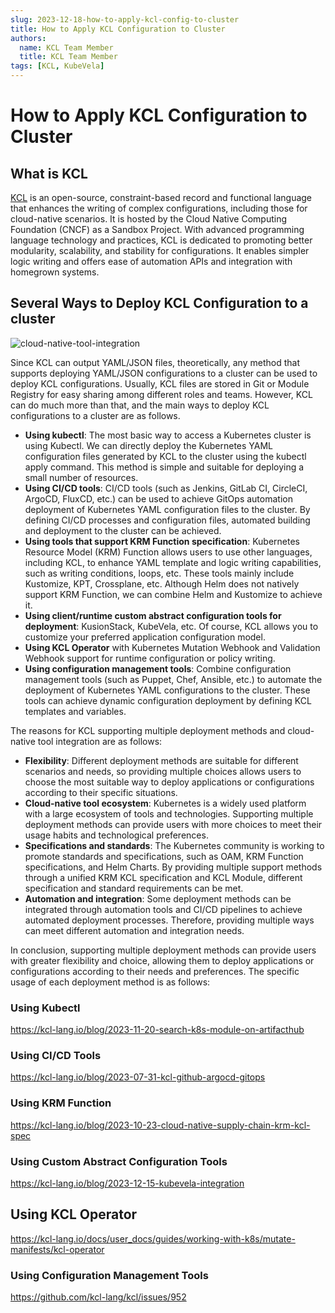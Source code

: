 ```yaml
---
slug: 2023-12-18-how-to-apply-kcl-config-to-cluster
title: How to Apply KCL Configuration to Cluster
authors:
  name: KCL Team Member
  title: KCL Team Member
tags: [KCL, KubeVela]
---
```


# How to Apply KCL Configuration to Cluster

## What is KCL

[KCL](https://github.com/kcl-lang/kcl) is an open-source, constraint-based record and functional language that enhances the writing of complex configurations, including those for cloud-native scenarios. It is hosted by the Cloud Native Computing Foundation (CNCF) as a Sandbox Project. With advanced programming language technology and practices, KCL is dedicated to promoting better modularity, scalability, and stability for configurations. It enables simpler logic writing and offers ease of automation APIs and integration with homegrown systems.

## Several Ways to Deploy KCL Configuration to a cluster

![cloud-native-tool-integration](/img/blog/2023-12-18-how-to-apply-kcl-config-to-cluster/cloud-native-tool-integration.png)

Since KCL can output YAML/JSON files, theoretically, any method that supports deploying YAML/JSON configurations to a cluster can be used to deploy KCL configurations. Usually, KCL files are stored in Git or Module Registry for easy sharing among different roles and teams. However, KCL can do much more than that, and the main ways to deploy KCL configurations to a cluster are as follows.

- **Using kubectl**: The most basic way to access a Kubernetes cluster is using Kubectl. We can directly deploy the Kubernetes YAML configuration files generated by KCL to the cluster using the kubectl apply command. This method is simple and suitable for deploying a small number of resources.
- **Using CI/CD tools**: CI/CD tools (such as Jenkins, GitLab CI, CircleCI, ArgoCD, FluxCD, etc.) can be used to achieve GitOps automation deployment of Kubernetes YAML configuration files to the cluster. By defining CI/CD processes and configuration files, automated building and deployment to the cluster can be achieved.
- **Using tools that support KRM Function specification**: Kubernetes Resource Model (KRM) Function allows users to use other languages, including KCL, to enhance YAML template and logic writing capabilities, such as writing conditions, loops, etc. These tools mainly include Kustomize, KPT, Crossplane, etc. Although Helm does not natively support KRM Function, we can combine Helm and Kustomize to achieve it.
- **Using client/runtime custom abstract configuration tools for deployment**: KusionStack, KubeVela, etc. Of course, KCL allows you to customize your preferred application configuration model.
- **Using KCL Operator** with Kubernetes Mutation Webhook and Validation Webhook support for runtime configuration or policy writing.
- **Using configuration management tools**: Combine configuration management tools (such as Puppet, Chef, Ansible, etc.) to automate the deployment of Kubernetes YAML configurations to the cluster. These tools can achieve dynamic configuration deployment by defining KCL templates and variables.

The reasons for KCL supporting multiple deployment methods and cloud-native tool integration are as follows:

- **Flexibility**: Different deployment methods are suitable for different scenarios and needs, so providing multiple choices allows users to choose the most suitable way to deploy applications or configurations according to their specific situations.
- **Cloud-native tool ecosystem**: Kubernetes is a widely used platform with a large ecosystem of tools and technologies. Supporting multiple deployment methods can provide users with more choices to meet their usage habits and technological preferences.
- **Specifications and standards**: The Kubernetes community is working to promote standards and specifications, such as OAM, KRM Function specifications, and Helm Charts. By providing multiple support methods through a unified KRM KCL specification and KCL Module, different specification and standard requirements can be met.
- **Automation and integration**: Some deployment methods can be integrated through automation tools and CI/CD pipelines to achieve automated deployment processes. Therefore, providing multiple ways can meet different automation and integration needs.

In conclusion, supporting multiple deployment methods can provide users with greater flexibility and choice, allowing them to deploy applications or configurations according to their needs and preferences. The specific usage of each deployment method is as follows:

### Using Kubectl

https://kcl-lang.io/blog/2023-11-20-search-k8s-module-on-artifacthub

### Using CI/CD Tools

https://kcl-lang.io/blog/2023-07-31-kcl-github-argocd-gitops

### Using KRM Function

https://kcl-lang.io/blog/2023-10-23-cloud-native-supply-chain-krm-kcl-spec

### Using Custom Abstract Configuration Tools

https://kcl-lang.io/blog/2023-12-15-kubevela-integration

## Using KCL Operator

https://kcl-lang.io/docs/user_docs/guides/working-with-k8s/mutate-manifests/kcl-operator

### Using Configuration Management Tools

https://github.com/kcl-lang/kcl/issues/952
